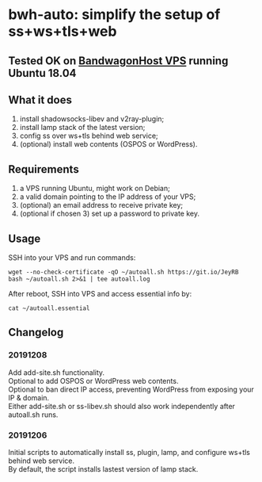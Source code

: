 # bwh-auto: simplify the setup of ss+ws+tls+web

## Tested OK on [BandwagonHost VPS](https://tinyurl.com/y4v2rl2u) running Ubuntu 18.04

## What it does

1) install shadowsocks-libev and v2ray-plugin;
2) install lamp stack of the latest version;
3) config ss over ws+tls behind web service;
4) (optional) install web contents (OSPOS or WordPress).

## Requirements

1) a VPS running Ubuntu, might work on Debian;
2) a valid domain pointing to the IP address of your VPS;
3) (optional) an email address to receive private key;
4) (optional if chosen 3) set up a password to private key.

## Usage

SSH into your VPS and run commands:  

```
wget --no-check-certificate -qO ~/autoall.sh https://git.io/JeyRB
bash ~/autoall.sh 2>&1 | tee autoall.log
```
After reboot, SSH into VPS and access essential info by:  

```
cat ~/autoall.essential
```

## Changelog

### 20191208

Add add-site.sh functionality.  
Optional to add OSPOS or WordPress web contents.  
Optional to ban direct IP access, preventing WordPress from exposing your IP & domain.  
Either add-site.sh or ss-libev.sh should also work independently after autoall.sh runs.

### 20191206

Initial scripts to automatically install ss, plugin, lamp, and configure ws+tls behind web service.  
By default, the script installs lastest version of lamp stack.
